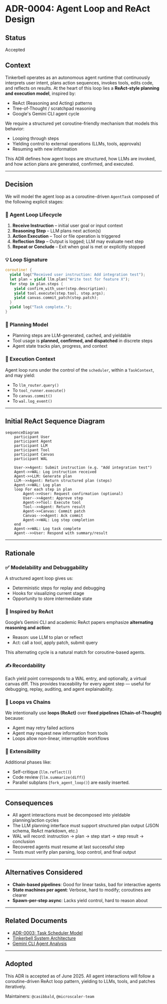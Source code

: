# ADR-0004: Agent Loop and ReAct Design

## Status
Accepted

## Context
Tinkerbell operates as an autonomous agent runtime that continuously interprets user intent, plans action sequences, invokes tools, edits code, and reflects on results. At the heart of this loop lies a **ReAct-style planning and execution model**, inspired by:

- ReAct (Reasoning and Acting) patterns
- Tree-of-Thought / scratchpad reasoning
- Google's Gemini CLI agent cycle

We require a structured yet coroutine-friendly mechanism that models this behavior:
- Looping through steps
- Yielding control to external operations (LLMs, tools, approvals)
- Resuming with new information

This ADR defines how agent loops are structured, how LLMs are invoked, and how action plans are generated, confirmed, and executed.

---

## Decision

We will model the agent loop as a coroutine-driven `AgentTask` composed of the following explicit stages:

### 🔁 Agent Loop Lifecycle
1. **Receive Instruction** – initial user goal or input context
2. **Reasoning Step** – LLM plans next action(s)
3. **Action Execution** – Tool or file operation is triggered
4. **Reflection Step** – Output is logged; LLM may evaluate next step
5. **Repeat or Conclude** – Exit when goal is met or explicitly stopped

### 💡 Loop Signature
```rust
coroutine! {
  yield log("Received user instruction: Add integration test");
  let plan = yield llm.plan("Write test for feature X");
  for step in plan.steps {
    yield confirm_with_user(step.description);
    yield tool.execute(step.tool, step.args);
    yield canvas.commit_patch(step.patch);
  }
  yield log("Task complete.");
}
```

### 🧠 Planning Model
- Planning steps are LLM-generated, cached, and yieldable
- Tool usage is **planned, confirmed, and dispatched** in discrete steps
- Agent state tracks plan, progress, and context

### 🧩 Execution Context
Agent loop runs under the control of the `scheduler`, within a `TaskContext`, and may yield:
- To `llm_router.query()`
- To `tool_runner.execute()`
- To `canvas.commit()`
- To `wal.log_event()`

---

## Initial ReAct Sequence Diagram

```mermaid
sequenceDiagram
    participant User
    participant Agent
    participant LLM
    participant Tool
    participant Canvas
    participant WAL

    User->>Agent: Submit instruction (e.g. "Add integration test")
    Agent->>WAL: Log instruction received
    Agent->>LLM: Generate plan
    LLM-->>Agent: Return structured plan (steps)
    Agent->>WAL: Log plan
    loop For each step in plan
        Agent->>User: Request confirmation (optional)
        User-->>Agent: Approve step
        Agent->>Tool: Execute tool
        Tool-->>Agent: Return result
        Agent->>Canvas: Commit patch
        Canvas-->>Agent: Ack commit
        Agent->>WAL: Log step completion
    end
    Agent->>WAL: Log task complete
    Agent-->>User: Respond with summary/result
```

---

## Rationale

### ✅ Modelability and Debuggability
A structured agent loop gives us:
- Deterministic steps for replay and debugging
- Hooks for visualizing current stage
- Opportunity to store intermediate state

### 🧠 Inspired by ReAct
Google’s Gemini CLI and academic ReAct papers emphasize **alternating reasoning and action**:
- Reason: use LLM to plan or reflect
- Act: call a tool, apply patch, submit query

This alternating cycle is a natural match for coroutine-based agents.

### ✍️ Recordability
Each yield point corresponds to a WAL entry, and optionally, a virtual canvas diff. This provides traceability for every agent step — useful for debugging, replay, auditing, and agent explainability.

### 🔄 Loops vs Chains
We intentionally use **loops (ReAct)** over **fixed pipelines (Chain-of-Thought)** because:
- Agent may retry failed actions
- Agent may request new information from tools
- Loops allow non-linear, interruptible workflows

### 👷 Extensibility
Additional phases like:
- Self-critique (`llm.reflect()`)
- Code review (`llm.summarize(diff)`)
- Parallel subplans (`fork_agent_loop()`) are easily inserted.

---

## Consequences

- All agent interactions must be decomposed into yieldable planning/action cycles
- The LLM planning interface must support structured plan output (JSON schema, ReAct markdown, etc.)
- WAL will record: instruction → plan → step start → step result → conclusion
- Recovered agents must resume at last successful step
- Tests must verify plan parsing, loop control, and final output

---

## Alternatives Considered

- **Chain-based pipelines**: Good for linear tasks, bad for interactive agents
- **State machines per agent**: Verbose, hard to modify; coroutines are clearer
- **Spawn-per-step async**: Lacks yield control, hard to reason about

---

## Related Documents
- [ADR-0003: Task Scheduler Model](adr_0003_task_scheduler.md)
- [Tinkerbell System Architecture](../whitepapers/Tinkerbell%20System%20Architecture%20and%20Design%20Overview.md)
- [Gemini CLI Agent Analysis](../whitepapers/Gemini%20CLI%20Agent%20Architecture%20and%20Reimplementation%20Plan.md)

---

## Adopted
This ADR is accepted as of June 2025. All agent interactions will follow a coroutine-driven ReAct loop pattern, yielding to LLMs, tools, and patches iteratively.

Maintainers: `@casibbald`, `@microscaler-team`
